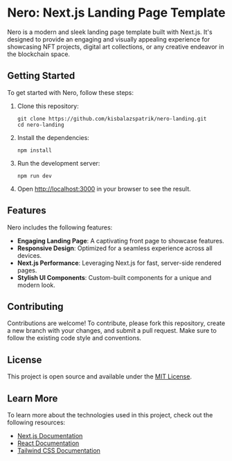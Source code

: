 # Nero: Next.js Landing Page Template

Nero is a modern and sleek landing page template built with Next.js. It's designed to provide an engaging and visually appealing experience for showcasing NFT projects, digital art collections, or any creative endeavor in the blockchain space.

## Getting Started

To get started with Nero, follow these steps:

1. Clone this repository:
   ```
   git clone https://github.com/kisbalazspatrik/nero-landing.git
   cd nero-landing
   ```

2. Install the dependencies:
   ```
   npm install
   ```

3. Run the development server:
   ```
   npm run dev
   ```

4. Open [http://localhost:3000](http://localhost:3000) in your browser to see the result.

## Features

Nero includes the following features:

- **Engaging Landing Page**: A captivating front page to showcase features.
- **Responsive Design**: Optimized for a seamless experience across all devices.
- **Next.js Performance**: Leveraging Next.js for fast, server-side rendered pages.
- **Stylish UI Components**: Custom-built components for a unique and modern look.

## Contributing

Contributions are welcome! To contribute, please fork this repository, create a new branch with your changes, and submit a pull request. Make sure to follow the existing code style and conventions.

## License

This project is open source and available under the [MIT License](LICENSE).

## Learn More

To learn more about the technologies used in this project, check out the following resources:

- [Next.js Documentation](https://nextjs.org/docs)
- [React Documentation](https://reactjs.org/docs/getting-started.html)
- [Tailwind CSS Documentation](https://tailwindcss.com/docs)
